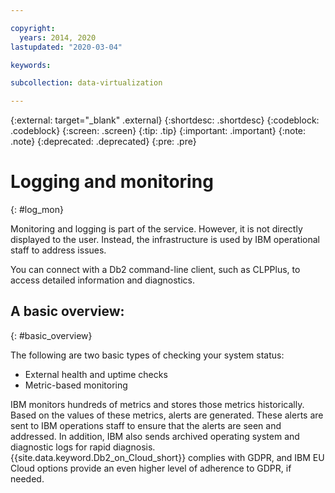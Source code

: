 ```yaml
---

copyright:
  years: 2014, 2020
lastupdated: "2020-03-04"

keywords: 

subcollection: data-virtualization

---
```


<!-- Attribute definitions --> 
{:external: target="_blank" .external}
{:shortdesc: .shortdesc}
{:codeblock: .codeblock}
{:screen: .screen}
{:tip: .tip}
{:important: .important}
{:note: .note}
{:deprecated: .deprecated}
{:pre: .pre}

# Logging and monitoring
{: #log_mon}

Monitoring and logging is part of the service. However, it is not directly displayed to the user. Instead, the infrastructure is used by IBM operational staff to address issues.  

<!--For availability of the Activity Tracker, see [roadmap](https://ibm.biz/db2oncloud-roadmap){:external}. -->

You can connect with a Db2 command-line client, such as CLPPlus, to access detailed information and diagnostics.

## A basic overview:
{: #basic_overview}

The following are two basic types of checking your system status:
- External health and uptime checks 
- Metric-based monitoring 

IBM monitors hundreds of metrics and stores those metrics historically. Based on the values of these metrics, alerts are generated. These alerts are sent to IBM operations staff to ensure that the alerts are seen and addressed. In addition, IBM also sends archived operating system and diagnostic logs for rapid diagnosis. {{site.data.keyword.Db2_on_Cloud_short}} complies with GDPR, and IBM EU Cloud options provide an even higher level of adherence to GDPR, if needed.


